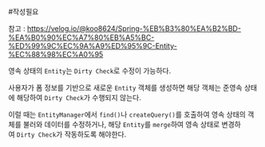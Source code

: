 #작성필요 

참고 : https://velog.io/@koo8624/Spring-%EB%B3%80%EA%B2%BD-%EA%B0%90%EC%A7%80%EB%A5%BC-%ED%99%9C%EC%9A%A9%ED%95%9C-Entity-%EC%88%98%EC%A0%95

영속 상태의 `Entity`는 `Dirty Check`로 수정이 가능하다. 

사용자가 폼 정보를 기반으로 새로운 `Entity` 객체를 생성하면 해당 객체는 준영속 상태에 해당하여 `Dirty Check`가 수행되지 않는다.

이럴 때는 `EntityManager`에서 `find()`나 `createQuery()`를 호출하여 영속 상태의 객체를 불러와 데이터를 수정하거나, 해당 `Entity`를 `merge`하여 영속 상태로 변경하여 `Dirty Check`가 작동하도록 해야한다.